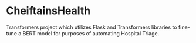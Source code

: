# CheiftainsHealth
Transformers project which utilizes Flask and Transformers libraries to fine-tune a BERT model for purposes of automating Hospital Triage.
